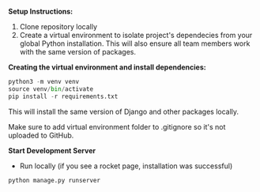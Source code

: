 **Setup Instructions:**

1. Clone repository locally
2. Create a virtual environment to isolate project's dependecies from your global Python installation. This will also ensure all team members work with the same version of packages.

**Creating the virtual environment and install dependencies:**

```python
python3 -m venv venv
source venv/bin/activate
pip install -r requirements.txt
```

This will install the same version of Django and other packages locally.

Make sure to add virtual environment folder to .gitignore so it's not uploaded to GitHub.

**Start Development Server**

- Run locally (if you see a rocket page, installation was successful)
```python
python manage.py runserver
```


